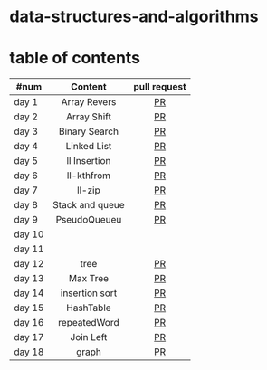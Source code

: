 # data-structures-and-algorithms


# table of contents

| #num     |    Content     |    pull request | 
|----------|:-----------:|:----------:|
| day 1    |      Array Revers       |  [PR](https://github.com/Hidayasyam-a401-advanced-javascript/data-structures-and-algorithms/pull/1)          |
| day 2    |    Array Shift         |    [PR](https://github.com/Hidayasyam-a401-advanced-javascript/data-structures-and-algorithms/pull/3)        |
| day 3    |       Binary Search      |  [PR](https://github.com/Hidayasyam-a401-advanced-javascript/data-structures-and-algorithms/pull/4)        |
| day 4    |     Linked List        |   [PR](https://github.com/Hidayasyam-a401-advanced-javascript/data-structures-and-algorithms/pull/6)         |
| day 5    |           ll Insertion  |  [PR](https://github.com/Hidayasyam-a401-advanced-javascript/data-structures-and-algorithms/pull/10)          |
| day 6    |       ll-kthfrom      | [PR](https://github.com/Hidayasyam-a401-advanced-javascript/data-structures-and-algorithms/pull/12)           |
| day 7    |        ll-zip     |  [PR](https://github.com/Hidayasyam-a401-advanced-javascript/data-structures-and-algorithms/pull/13)          |
| day 8    |      Stack and queue       |   [PR](https://github.com/Hidayasyam-a401-advanced-javascript/data-structures-and-algorithms/pull/14)         |
| day 9    |  PseudoQueueu   | [PR](https://github.com/Hidayasyam-a401-advanced-javascript/data-structures-and-algorithms/pull/16)           |
| day 10   |             |            |
| day 11   |             |            |
| day 12   |            tree | [PR](https://github.com/Hidayasyam-a401-advanced-javascript/data-structures-and-algorithms/pull/15)           |
| day 13   |      Max Tree  | [PR](https://github.com/Hidayasyam-a401-advanced-javascript/data-structures-and-algorithms/pull/17)           |
| day 14   |    insertion sort         | [PR](https://github.com/Hidayasyam-a401-advanced-javascript/data-structures-and-algorithms/pull/18)           |
| day 15   |   HashTable          |[PR](https://github.com/Hidayasyam-a401-advanced-javascript/data-structures-and-algorithms/pull/21)            |
| day 16  |   repeatedWord          |[PR](https://github.com/Hidayasyam-a401-advanced-javascript/data-structures-and-algorithms/pull/22)            |
| day 17 | Join Left | [PR](https://github.com/Hidayasyam-a401-advanced-javascript/data-structures-and-algorithms/pull/23)|
| day 18 | graph | [PR](https://github.com/Hidayasyam-a401-advanced-javascript/data-structures-and-algorithms/pull/24)|
